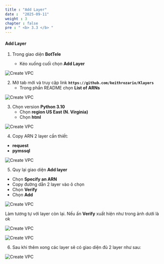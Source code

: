```yaml
---
title : "Add Layer"
date :  "2025-09-11" 
weight : 3 
chapter : false
pre : " <b> 3.3 </b> "
---
```


#### Add Layer

1. Trong giao diện **BotTele**

   - Kéo xuống cuối chọn **Add Layer**

![Create VPC](/images/3-Prerequiste/3.3-addlayer/1.png?featherlight=false&width=90pc)


2. Mở tab mới và truy cập link **```https://github.com/keithrozario/Klayers```**
   - Trong phần README chọn **List of ARNs**

![Create VPC](/images/3-Prerequiste/3.3-addlayer/2.png?featherlight=false&width=90pc)


3. Chọn version **Python 3.10**
   - Chọn **region US East (N. Virginia)**
   - Chọn **html**
   
![Create VPC](/images/3-Prerequiste/3.3-addlayer/4.png?featherlight=false&width=90pc)

4. Copy ARN 2 layer cần thiết:
 - **request**
 - **pymssql**

![Create VPC](/images/3-Prerequiste/3.3-addlayer/5.png?featherlight=false&width=90pc)

5. Quy lại giao diện **Add layer**
 - Chọn **Specify an ARN**
 - Copy đường dẫn 2 layer vào ô chọn
 - Chọn **Verify**
 - Chọn **Add**
   
![Create VPC](/images/3-Prerequiste/3.3-addlayer/8.png?featherlight=false&width=90pc)

Làm tương tự với layer còn lại. Nếu ấn **Verify** xuất hiện như trong ảnh dưới là ok

![Create VPC](/images/3-Prerequiste/3.3-addlayer/6.png?featherlight=false&width=90pc)



![Create VPC](/images/3-Prerequiste/3.3-addlayer/7.png?featherlight=false&width=90pc)


6. Sau khi thêm xong các layer sẽ có giao diện đủ 2 layer như sau:

![Create VPC](/images/3-Prerequiste/3.3-addlayer/9.png?featherlight=false&width=90pc)
